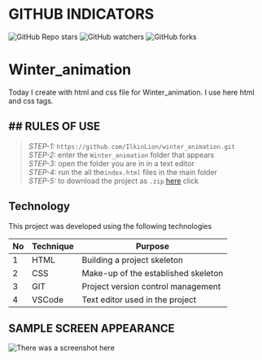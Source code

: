 # GITHUB INDICATORS

![GitHub Repo stars](https://img.shields.io/github/stars/IlkinLion/winter_animation?style=for-the-badge)
![GitHub watchers](https://img.shields.io/github/watchers/IlkinLion/winter_animation?style=for-the-badge)
![GitHub forks](https://img.shields.io/github/forks/IlkinLion/winter_animation?style=for-the-badge)

  # Winter_animation

Today I create with html and css file for Winter_animation. I use here html and css tags. 
## ## RULES OF USE

> *STEP-1:* `https://github.com/IlkinLion/winter_animation.git` <br/>
> *STEP-2:*  enter the `Winter_animation` folder that appears <br/>
> *STEP-3:*  open the folder you are in in a text editor <br/>
> *STEP-4:*  run the  all the`index.html` files in the main folder <br/>
> *STEP-5:*  to download the project as `.zip`  [here](https://github.com/cavidsuleyman/Ballon-Game/archive/refs/heads/master.zip) click <br/>


## Technology

This project was developed using the following technologies

| No | Technique | Purpose |
| - | ---------- | --------------------- |
| 1 | HTML | Building a project skeleton |
| 2 | CSS |  Make-up of the established skeleton |
| 3 | GIT |  Project version control management |
| 4 | VSCode | Text editor used in the project |


## SAMPLE SCREEN APPEARANCE

![There was a screenshot here](./screen_1.1.1.PNG)

